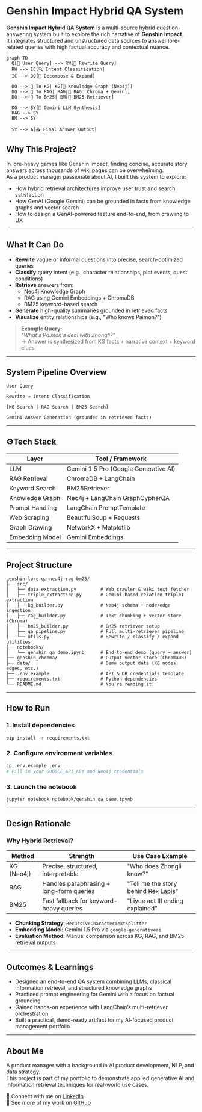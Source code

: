 # Genshin Impact Hybrid QA System

**Genshin Impact Hybrid QA System** is a multi-source hybrid question-answering system built to explore the rich narrative of **Genshin Impact**.  
It integrates structured and unstructured data sources to answer lore-related queries with high factual accuracy and contextual nuance.

```mermaid
graph TD
  Q[🎯 User Query] --> RW[📝 Rewrite Query]
  RW --> IC[🔍 Intent Classification]
  IC --> DQ[🧩 Decompose & Expand]
  
  DQ -->|🔗 To KG| KG[📘 Knowledge Graph (Neo4j)]
  DQ -->|🔗 To RAG| RAG[📙 RAG: Chroma + Gemini]
  DQ -->|🔗 To BM25| BM[📗 BM25 Retriever]

  KG --> SY[🧠 Gemini LLM Synthesis]
  RAG --> SY
  BM --> SY

  SY --> A[📤 Final Answer Output]
```

## Why This Project?

In lore-heavy games like Genshin Impact, finding concise, accurate story answers across thousands of wiki pages can be overwhelming.  
As a product manager passionate about AI, I built this system to explore:

- How hybrid retrieval architectures improve user trust and search satisfaction
- How GenAI (Google Gemini) can be grounded in facts from knowledge graphs and vector search
- How to design a GenAI-powered feature end-to-end, from crawling to UX

---

## What It Can Do

- **Rewrite** vague or informal questions into precise, search-optimized queries
- **Classify** query intent (e.g., character relationships, plot events, quest conditions)
- **Retrieve** answers from:
  - Neo4j Knowledge Graph
  - RAG using Gemini Embeddings + ChromaDB
  - BM25 keyword-based search
- **Generate** high-quality summaries grounded in retrieved facts
- **Visualize** entity relationships (e.g., "Who knows Paimon?")

> **Example Query:**  
> _"What's Paimon's deal with Zhongli?"_  
> → Answer is synthesized from KG facts + narrative context + keyword clues

---

## System Pipeline Overview

```text
User Query
   ↓
Rewrite → Intent Classification
   ↓
[KG Search | RAG Search | BM25 Search]
   ↓
Gemini Answer Generation (grounded in retrieved facts)
```

---

## ⚙Tech Stack

| Layer             | Tool / Framework                       |
|-------------------|----------------------------------------|
| LLM               | Gemini 1.5 Pro (Google Generative AI)  |
| RAG Retrieval     | ChromaDB + LangChain                   |
| Keyword Search    | BM25Retriever                          |
| Knowledge Graph   | Neo4j + LangChain GraphCypherQA        |
| Prompt Handling   | LangChain PromptTemplate               |
| Web Scraping      | BeautifulSoup + Requests               |
| Graph Drawing     | NetworkX + Matplotlib                  |
| Embedding Model   | Gemini Embeddings                      |

---

## Project Structure

```plaintext
genshin-lore-qa-neo4j-rag-bm25/
├── src/
│   ├── data_extraction.py         # Web crawler & wiki text fetcher
│   ├── triple_extraction.py       # Gemini-based relation triplet extraction
│   ├── kg_builder.py              # Neo4j schema + node/edge ingestion
│   ├── rag_builder.py             # Text chunking + vector store (Chroma)
│   ├── bm25_builder.py            # BM25 retriever setup
│   ├── qa_pipeline.py             # Full multi-retriever pipeline
│   └── utils.py                   # Rewrite / classify / expand utilities
├── notebooks/
│   └── genshin_qa_demo.ipynb      # End-to-end demo (query → answer)
├── genshin_chroma/                # Output vector store (ChromaDB)
├── data/                          # Demo output data (KG nodes, edges, etc.)
├── .env.example                   # API & DB credentials template
├── requirements.txt               # Python dependencies
└── README.md                      # You're reading it!
```

---

## How to Run

### 1. Install dependencies
```bash
pip install -r requirements.txt
```

### 2. Configure environment variables
```bash
cp .env.example .env
# Fill in your GOOGLE_API_KEY and Neo4j credentials
```

### 3. Launch the notebook
```bash
jupyter notebook notebook/genshin_qa_demo.ipynb
```

---

## Design Rationale

### Why Hybrid Retrieval?

| Method     | Strength                                | Use Case Example                            |
|------------|-----------------------------------------|----------------------------------------------|
| KG (Neo4j) | Precise, structured, interpretable       | "Who does Zhongli know?"                     |
| RAG        | Handles paraphrasing + long-form queries | "Tell me the story behind Rex Lapis"        |
| BM25       | Fast fallback for keyword-heavy queries  | "Liyue act III ending explained"            |

- **Chunking Strategy**: `RecursiveCharacterTextSplitter`  
- **Embedding Model**: Gemini 1.5 Pro via `google-generativeai`  
- **Evaluation Method**: Manual comparison across KG, RAG, and BM25 retrieval outputs

---

## Outcomes & Learnings

- Designed an end-to-end QA system combining LLMs, classical information retrieval, and structured knowledge graphs  
- Practiced prompt engineering for Gemini with a focus on factual grounding  
- Gained hands-on experience with LangChain’s multi-retriever orchestration  
- Built a practical, demo-ready artifact for my AI-focused product management portfolio

---

## About Me

A product manager with a background in AI product development, NLP, and data strategy.  
This project is part of my portfolio to demonstrate applied generative AI and information retrieval techniques for real-world use cases.

📎 Connect with me on [LinkedIn](https://www.linkedin.com/in/chia-wei-chang-94060b1a0/)  
📂 See more of my work on [GitHub](https://github.com/changch223)


